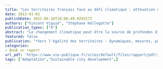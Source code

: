```yaml
---
title: "Les territoires français face au défi climatique : attńuation et adaptation"
date: 2013-01-01
publishDate: 2021-06-28T18:08:49.929257Z
authors: ["Vincent Viguié", "Stéphane Hallegatte"]
publication_types: ["6"]
abstract: "Le changement climatique peut être la source de profondes disparités entre les territoires. C’est le cas parce que la lutte contre les émissions de gaz à effet de serre a des coûts différents selon les régions, ainsi que le suggèrent les niveaux d’émission très variés actuellement observés à travers le pays, par exemple entre le Nord et le Sud du pays ou entre les centres‑villes et les zones périurbaines, et la concentration spatiale  de  certaines  industries  fortement  consommatrices  d’énergie.  Les  impacts  du  changement  climatique,  ainsi  que  les  efforts  pour  les  limiter,  seront  également  sources  d’inégalités,  la  vulnérabilité  étant concentrée en des lieux précis : vulnérabilité économique dans certaines régions (par exemple, les stations de ski de moyenne montagne et les régions viticoles), risques naturels plus élevés dans les zones côtières et le Sud‑Est du pays, difficulté d’accès à l’eau dans le Sud‑Ouest. Ce chapitre propose des pistes pour éviter ou compenser partiellement ces inégalités par des pratiques institutionnelles adaptées et une anticipation suffisante des politiques d’atténuation et d’adaptation."
featured: false
publication: "*Vers l'égalité des territoires - Dynamiques, mesures, politiques*"
categories:
- Book or report
url_pdf: 'https://www.vie-publique.fr/sites/default/files/rapport/pdf/134000131.pdf#page=246'
tags: ["Adaptation","Sustainable city development",]
---
```


